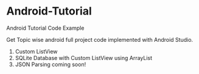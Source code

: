 # Android-Tutorial
Android Tutorial Code Example

Get Topic wise android full project code implemented with Android Studio.

1. Custom ListView
2. SQLite Database with Custom ListView using ArrayList
3. JSON Parsing coming soon!
